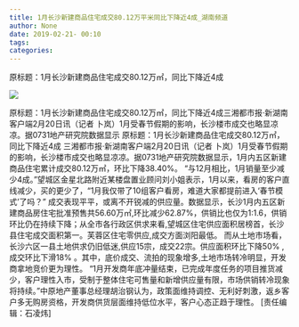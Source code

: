 ```yaml
---
title: 1月长沙新建商品住宅成交80.12万平米同比下降近4成_湖南频道
author: None
date: 2019-02-21- 00:10
tags: 
categories: 
---
```

原标题：1月长沙新建商品住宅成交80.12万㎡，同比下降近4成
<!-- more -->
                
<img align="center" border="0" src="http://p2.ifengimg.com/a/2016/0810/204c433878d5cf9size1_w16_h16.png" />
                
            
原标题：1月长沙新建商品住宅成交80.12万㎡，同比下降近4成三湘都市报·新湖南客户端2月20日讯（记者 卜岚）1月受春节假期的影响，长沙楼市成交也略显凉凉。据0731地产研究院数据显示
原标题：1月长沙新建商品住宅成交80.12万㎡，同比下降近4成
三湘都市报·新湖南客户端2月20日讯（记者 卜岚）1月受春节假期的影响，长沙楼市成交也略显凉凉。据0731地产研究院数据显示，1月内五区新建商品住宅累计成交80.12万㎡，环比下降38.40%。
“与12月相比，1月销量至少减少4成。”望城区金星北路附近某楼盘置业顾问刘小姐表示，1月以来，看房的客户直线减少，买的更少了，“1月我仅带了10组客户看房，难道大家都提前进入‘春节模式’了吗？”
成交表现平平，或离不开锐减的供应量。数据显示，长沙1月内五区新建商品房住宅批准预售共56.60万㎡,环比减少62.87%，供销比也仅为1:1.6，供销环比仍在持续下降；从全市各行政区供求来看,望城区住宅供应面积居榜首，长沙县住宅成交面积第一。芙蓉区住宅零供应,成交方面浏阳最低。
而从土地市场看，长沙六区一县土地供求仍旧低迷,供应15宗，成交22宗。供应面积环比下降50% ,成交环比下滑18% 。其中，底价成交、流拍的现象增多,土地市场转冷明显，开发商拿地竞价更为理性。
“1月开发商年底冲量结束，已完成年度任务的项目推货减少，客户理性入市，受制于整体住宅可售量和新增供应量有限，市场供销转冷现象将持续。”中原地产董事总经理胡治钢认为，政策面维持调控、无利好刺激，返乡客户多无购房资格，开发商供货层面维持低位水平，客户心态正趋于理性。
[责任编辑：石凌炜]
            
